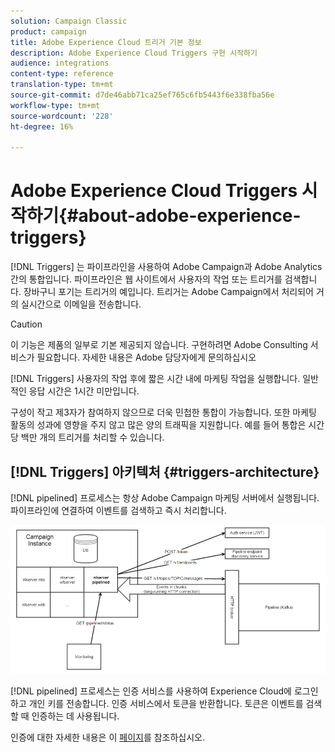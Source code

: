 ```yaml
---
solution: Campaign Classic
product: campaign
title: Adobe Experience Cloud 트리거 기본 정보
description: Adobe Experience Cloud Triggers 구현 시작하기
audience: integrations
content-type: reference
translation-type: tm+mt
source-git-commit: d7de46abb71ca25ef765c6fb5443f6e338fba56e
workflow-type: tm+mt
source-wordcount: '228'
ht-degree: 16%

---
```



# Adobe Experience Cloud Triggers 시작하기{#about-adobe-experience-triggers}

[!DNL Triggers] 는 파이프라인을 사용하여 Adobe Campaign과 Adobe Analytics 간의 통합입니다. 파이프라인은 웹 사이트에서 사용자의 작업 또는 트리거를 검색합니다. 장바구니 포기는 트리거의 예입니다. 트리거는 Adobe Campaign에서 처리되어 거의 실시간으로 이메일을 전송합니다.

>[!CAUTION]
>
>이 기능은 제품의 일부로 기본 제공되지 않습니다. 구현하려면 Adobe Consulting 서비스가 필요합니다. 자세한 내용은 Adobe 담당자에게 문의하십시오

[!DNL Triggers] 사용자의 작업 후에 짧은 시간 내에 마케팅 작업을 실행합니다. 일반적인 응답 시간은 1시간 미만입니다.

구성이 작고 제3자가 참여하지 않으므로 더욱 민첩한 통합이 가능합니다.
또한 마케팅 활동의 성과에 영향을 주지 않고 많은 양의 트래픽을 지원합니다. 예를 들어 통합은 시간당 백만 개의 트리거를 처리할 수 있습니다.

## [!DNL Triggers] 아키텍처  {#triggers-architecture}

[!DNL pipelined] 프로세스는 항상 Adobe Campaign 마케팅 서버에서 실행됩니다. 파이프라인에 연결하여 이벤트를 검색하고 즉시 처리합니다.

![](assets/triggers_2.png)

[!DNL pipelined] 프로세스는 인증 서비스를 사용하여 Experience Cloud에 로그인하고 개인 키를 전송합니다. 인증 서비스에서 토큰을 반환합니다. 토큰은 이벤트를 검색할 때 인증하는 데 사용됩니다.

인증에 대한 자세한 내용은 이 [페이지](../../integrations/using/configuring-adobe-io.md)를 참조하십시오.
